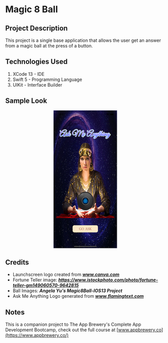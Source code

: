 # Magic 8 Ball

## Project Description

This project is a single base application that allows the user get an answer from a magic ball at the press of a button.

## Technologies Used

1. XCode 13 - IDE
2. Swift 5 - Programming Language
3. UIKit - Interface Builder

## Sample Look

<center>

![Sample Look](Documentation/sample.png)

</center>

## Credits

* Launchscreen logo created from ***www.canva.com***
* Fortune Teller image: ***https://www.istockphoto.com/photo/fortune-teller-gm149060570-9642815***
* Ball Images: ***Angela Yu's Magic8Ball-IOS13 Project***
* Ask Me Anything Logo generated from ***www.flamingtext.com***

## Notes

This is a companion project to The App Brewery's Complete App Development Bootcamp, check out the full course at [www.appbrewery.co](https://www.appbrewery.co/)



